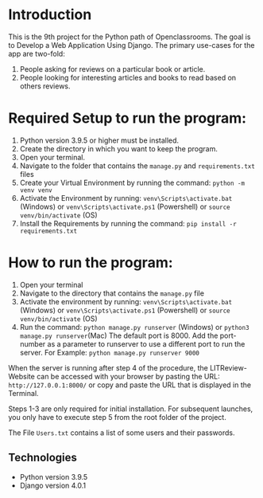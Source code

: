 # Introduction
This is the 9th project for the Python path of Openclassrooms. The goal is to Develop a Web Application Using Django.
The primary use-cases for the app are two-fold:
1. People asking for reviews on a particular book or article.
2. People looking for interesting articles and books to read based on others reviews.


# Required Setup to run the program:

1. Python version 3.9.5 or higher must be installed.
2. Create the directory in which you want to keep the program.
3. Open your terminal.
4. Navigate to the folder that contains the `manage.py` and `requirements.txt` files
5. Create your Virtual Environment by running the command: `python -m venv venv`
6. Activate the Environment by running: 
 `venv\Scripts\activate.bat` (Windows) 
 or `venv\Scripts\activate.ps1` (Powershell)
 or `source venv/bin/activate` (OS)
7. Install the Requirements by running the command: `pip install -r requirements.txt`
   
# How to run the program:
1. Open your terminal
2. Navigate to the directory that contains the `manage.py` file
3. Activate the environment by running: 
 `venv\Scripts\activate.bat` (Windows) 
 or `venv\Scripts\activate.ps1` (Powershell)
 or `source venv/bin/activate` (OS)
4. Run the command: `python manage.py runserver` (Windows) or `python3 manage.py runserver`(Mac)
The default port is 8000. Add the port-number as a parameter to runserver to use a different
port to run the server. For Example: `python manage.py runserver 9000`

When the server is running after step 4 of the procedure, the LITReview-Website can be 
accessed with your browser by pasting the URL: `http://127.0.0.1:8000/` 
or copy and paste the URL that is displayed in the Terminal.

Steps 1-3 are only required for initial installation. For subsequent launches,
you only have to execute step 5 from the root folder of the project.

The File `Users.txt` contains a list of some users and their passwords.

## Technologies
- Python version 3.9.5
- Django version 4.0.1